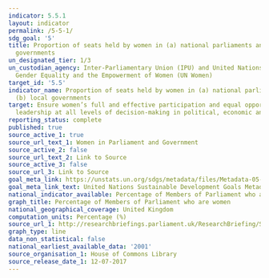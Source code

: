 ```yaml
---
indicator: 5.5.1
layout: indicator
permalink: /5-5-1/
sdg_goal: '5'
title: Proportion of seats held by women in (a) national parliaments and (b) local
  governments
un_designated_tier: 1/3
un_custodian_agency: Inter-Parliamentary Union (IPU) and United Nations Entity for
  Gender Equality and the Empowerment of Women (UN Women)
target_id: '5.5'
indicator_name: Proportion of seats held by women in (a) national parliaments and
  (b) local governments
target: Ensure women’s full and effective participation and equal opportunities for
  leadership at all levels of decision-making in political, economic and public life
reporting_status: complete
published: true
source_active_1: true
source_url_text_1: Women in Parliament and Government
source_active_2: false
source_url_text_2: Link to Source
source_active_3: false
source_url_3: Link to Source
goal_meta_link: https://unstats.un.org/sdgs/metadata/files/Metadata-05-05-01.pdf
goal_meta_link_text: United Nations Sustainable Development Goals Metadata (pdf 62kB)
national_indicator_available: Percentage of Members of Parliament who are women
graph_title: Percentage of Members of Parliament who are women
national_geographical_coverage: United Kingdom
computation_units: Percentage (%)
source_url_1: http://researchbriefings.parliament.uk/ResearchBriefing/Summary/SN01250
graph_type: line
data_non_statistical: false
national_earliest_available_data: '2001'
source_organisation_1: House of Commons Library
source_release_date_1: 12-07-2017
---
```

